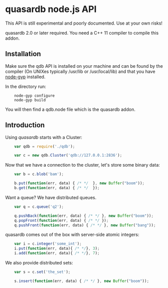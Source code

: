 # quasardb node.js API

This API is still experimental and poorly documented. Use at your own risks!

quasardb 2.0 or later required. You need a C++ 11 compiler to compile this addon.

## Installation

Make sure the qdb API is installed on your machine and can be found by the compiler (On UNIXes typically /usr/lib or /usr/local/lib) and that you have [node-gyp](https://github.com/TooTallNate/node-gyp) installed.

In the directory run:

```
    node-gyp configure
    node-gyp build
```

You will then find a qdb.node file which is the quasardb addon.

## Introduction

Using *quasardb* starts with a Cluster:

```javascript
    var qdb = require('./qdb');

    var c = new qdb.Cluster('qdb://127.0.0.1:2836');
```

Now that we have a connection to the cluster, let's store some binary data:

```javascript
    var b = c.blob('bam');

    b.put(function(err, data) { /* */  }, new Buffer("boom"));
    b.get(function(err, data) { /* */  });
```

Want a queue? We have distributed queues.

```javascript
    var q = c.queue('q2');

    q.pushBack(function(err, data) { /* */ }, new Buffer("boom"));
    q.popFront(function(err, data) { /* */ });
    q.pushFront(function(err, data) { /* */ }, new Buffer("bang"));
```

quasardb comes out of the box with server-side atomic integers:

```javascript
    var i = c.integer('some_int');
    i.put(function(err, data){ /* */}, 3);
    i.add(function(err, data){ /* */}, 7);
```

We also provide distributed sets:

```javascript
    var s = c.set('the_set');

    s.insert(function(err, data) { /* */ }, new Buffer("boom"));
```

